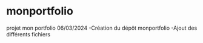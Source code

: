 # monportfolio
projet mon portfolio
06/03/2024
-Création du dépôt monportfolio
-Ajout des différents fichiers

